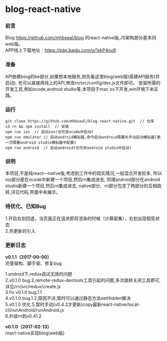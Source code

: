 # blog-react-native

### 前言

Blog https://github.com/mhbseal/blog 的react-native版,JS架构部分基本同web版。  
APP线上下载地址：https://pan.baidu.com/s/1skP4nu9

### 准备

API依赖blog的be部分,如果想本地服务,则先看这里blog(web版)搭建API服务(并启动),
也可以直接用线上的API,修改rn/src/config/dev.js文件即可。
安装所需的开发工具,例如xcode,android studio等,本项目于mac os下开发,win环境下未实践。

### 运行
    
    git clone https://github.com/mhbseal/blog-react-native.git  // 仓库
    cd rn && npm install  // 安装
    npm run ios  // 启动ios(也可进xcode中启动)
    npm run emulator // 启动android模拟器,命令启动android需要先手动启动模拟器(第一次需要android studio模拟器中配置)
    npm run android  // 启动android(也可进android studio中启动)
    
    
### 说明

本项目,不是纯react—native版,考虑到工作中的现实情况,一般混合开发较多,
所以ios部分是在xcode中新建一个项目,然后rn集成进去,
同理android部分在android studio新建一个项目,然后rn集成进去,
native部分、rn部分包含了两部分的互相跳转,详见代码,界面中未展示。

### 待优化、已知Bug

1.开启右划回退，当页面正在请求即将渲染的时候（计算密集），右划出现假死状态  
2.热更新的引入

### 更新日志

**v0.1.1（2017-00-00）**  
完善架构、脚手架、修复bug

1.android下,redux调试无效的问题  
2.v0.1.0 bug.2,remote-redux-devtools工具引起的问题,多次跳转关闭工具即可,详见/rn/src/redux/create.js  
3.fix v0.1.0 bug.1.1  
4.v0.1.0 bug.1.2,原因不详,暂时可以通过静态方法setHidden解决  
5.v0.1.0 优化.5,暂时手动(v0.4.2才更新)copy最新react-native/local-cli/runAndroid/runAndroid.js  
6.升级rn到v0.41.2

**v0.1.0（2017-02-13）**  
react-native实现blog(web版)
